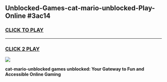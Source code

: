 
## Unblocked-Games-cat-mario-unblocked-Play-Online #3ac14
<h3>
<a href="https://news.freeplayer.one?title=cat-mario-unblocked&ref=3">CLICK TO PLAY</a></h3>
<hr>

<h3>
<a href="https://news.freeplayer.one?title=cat-mario-unblocked&ref=3">CLICK 2 PLAY</a>
  
</h3>

<a href="https://news.freeplayer.one?title=cat-mario-unblocked&ref=3"><img src="https://clearcache.store/games.png"></a>


**cat-mario-unblocked games unblocked: Your Gateway to Fun and Accessible Online Gaming**
